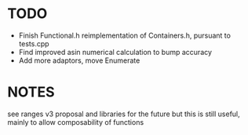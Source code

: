 # TODO
- Finish Functional.h reimplementation of Containers.h, pursuant to tests.cpp
- Find improved asin numerical calculation to bump accuracy
- Add more adaptors, move Enumerate

# NOTES
see ranges v3 proposal and libraries for the future
but this is still useful, mainly to allow composability of functions
